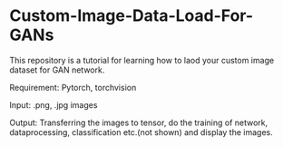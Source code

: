 # Custom-Image-Data-Load-For-GANs

This repository is a tutorial for learning how to laod your custom image dataset for GAN network.


Requirement: Pytorch, torchvision

Input: .png, .jpg images


Output: Transferring the images to tensor, do the training of network, dataprocessing, classification etc.(not shown) and display the images. 



